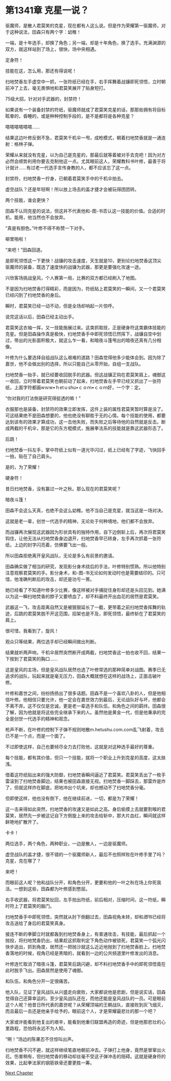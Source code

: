 # 第1341章 克星一说？

驱魔师，是散人君莫笑的克星，现在都有人这么说。但是作为荣耀第一驱魔师，对于这种说法，田森只有两个字：幼稚！

一端，是十年选手，却换了角色；另一端，却是十年角色，换了选手。充满渊源的双方，就这样站到了场上，很快，场中央相遇。

定身符！

技能在这，怎么用，那还有得说呢！

扫地焚香左手虚空中一抓，一张符纸已经在手，右手挥舞着战镰即死领悟，立时朝前冲了上去，毫无畏惧地和君莫笑展开了贴身短打。

75级大招，针对对手武器的，封禁符！

如果说有一个装备封禁的符纸，驱魔师就成了君莫笑克星的话，那那些拥有将目标眩晕的，昏睡的，或是种种控制手段的，是不是都将是各种克星？

嗒嗒嗒嗒嗒嗒……

结果这边叶修反倒不急，君莫笑千机伞一甩，成枪模式，朝着扫地焚香就是一通连射：格林子弹。

荣耀从来就没有克星，以为自己是克星的，那最后就等着被对手去克吧！因为对方必然会顺势利用你要去克制他这一点。尤其眼前这人，荣耀教科书叶修，最善于将计就计……有过老一代选手言传身教的人，都不应该忘了这一点。

封禁符，扫地焚香一拧身，已朝着君莫笑手中的千机伞拍去。

虚空战队？还是年轻啊！所以放上场去的盖才捷才会被玩得团团转。

两个技能，谁会更快？

田森不认同克星的说法，但这并不代表他和-图-书否认这一技能的价值。合适的时机，能用，他当然也不会放弃。

“真是有胆色。”叶修不得不称赞一下对手。

噼里啪啦！

“来吧！”田森回道。

是即死领悟这一下更快！战镰的攻击速度，天生就是10，更别论扫地焚香这顶尖驱魔师的装备，既选了速度快的战镰为武器，那更是要强化攻速一途。

兴欣客场挑战皇风，个人赛第一局，比赛的双方都已经刷入了地图。

不是因为扫地焚香打得精彩，而是因为，符纸贴上君莫笑的一瞬间，又一个君莫笑已经闪到了扫地焚香的身后。

瞬时，君莫笑已经一动不动，但是全场却响起一片惊呼。

说完这话以后，田森已经主动出手。

君莫笑这衣袖一挥，又一技能施展过来。这类抓取技，正是硬身符这类霸体技能的克星。但是田森操作真是极快，扫地焚香手中即死领悟已然挥下，战镰自空中划过，带出的光影面积极大，就这么乍一看，和暗夜斗篷甩出的暗夜还真有几分相像。

叶修为什么要选择自组战队这么艰难的道路？田森觉得他多少能体会到。因为除了嘉世，他不会做出别的选择，所以只能自己从零开始，自组一支战队。

扫地焚香一抬手，就已经要收回脱手的武器。但这战镰正钩在君莫笑肩上，魂御这一收回，立时带着君莫笑也朝前动了起来，扫地焚香左手早已经又抓出了一张符纸，上面字符都画wｗw•ｈetｕshu•ｃｏｍ•ｃｏｍ好，一个字：定。

“你对我的打法倒是研究得挺透的嘛！”

衣服那也是装备，封禁符的效果立即发挥，这件上装的属性君莫笑暂时算是没了。可这结果绝不是田森想要的，他也绝没有聊胜于无的心情。每个技能的使用，都要达到该有的效果才算成功，这一击他失败，而失败之后等待他的自然就是反击。断成两截的千机伞，那是它的东方棍模式，施展拳法系的技能就是靠这武器形态了。

后跳！

扫地焚香一抖左手，掌中符纸上似有一道光华闪过，纸上已经有了字迹，飞快回手一拍，贴在了自己肩头。

是的，为了荣耀！

硬身符！

昔日扫地焚香，没有赢过一叶之秋。那么现在的君莫笑呢？

暗夜斗篷！

田森不会这么天真，也绝不会这么幼稚。他不当自己是克星，就当这是一场对决。

这就是老一辈，创世一代选手的精神，无论处于何种境地，他们都不会放弃。

而战镰再次展现这武器因为形状具有的独特作用，自下边倒斩上后，再次将君莫笑钩住，让他无法从扫地焚香身边退开，扫地焚香早已转身，左手再次抓着一张符纸，上边的封字闪亮着，仿佛要飞出一般。

所以田森拒绝离开皇风战队，无论是多么有前景的邀请。

田森确实做了相当的研究，发现影分身术绕后的手法，叶修特别惯熟。所以他特别注意观察君莫笑的手。影分身术，和-图-书无论如何发动时也是需要结印的。只可惜，他准确判断后的攻击，却还是功亏一篑。

她已经看了不知道叶修多少比赛，像这样被对手捕捉住身形却还是头回见到。她满以为这一瞬扫地焚香的脖子又要喷血了，却不料最终开出血花的居然是君莫笑。

武器这一飞，攻击距离自然又是被狠狠延长了一截，更带着之前扫地焚香挥舞的轨迹，后跳的君莫笑脱不开这范围，招架也是不及，即死领悟，最终斩在了君莫笑的肩上。

很可惜，我看到了，旋风！

观众只等结果，两位选手却已经瞬间做出判断。

结果就听两声响，千机伞居然突然断开成两截，扫地焚香这一拍也收不回，结果一下按到了君莫笑的胸口……

这是皇风的主场，但是皇风战队居然也选了叶修常选的那种简单对战图。赛季已无追求的战队，玩起来就是毫无压力，田森大概就想在这样的战场上，正面击破叶修。

叶修和嘉世之间，纷纷扬扬出了很多话题。田森不是一个喜欢八卦的人，但是他相信叶修。他相信只要允许，他一定会在嘉世效力到最后，无论战队好与坏，他都会不离不弃。这不仅仅是忠诚，更是老一辈选手和队伍，和角色之间的羁绊。田森很了解，因为他就是将这些完全继承下来的人。虽然他是黄金一代，但是他秉承的完全是创世一代选手的精神和观念。

枪声不断，在叶修的控制下子弹不规则地散m.hetushu.com.com乱飞射着，攻击已不是一个点，而是一个面了。

不过即使这样，自己也要倾尽全力去打败他，这就是对这种选手最好的尊重。

每个技能，都有其价值，但只一个技能，就将一个职业上升到克星的高度，这太肤浅。

借着这符纸贴出来的强大防御，扫地焚香瞬间逼近了君莫笑。君莫笑丢出了一枚手雷滚到了扫地焚香脚边，结果也被田森直接无视。扫地焚香一脚踩去，那雷炸是炸了，但就这样炸在脚底，把地冲出个坑来，却也撼动不了扫地焚香分毫。

但即使这样，他也没有倒下，他在继续前进，一切，都是为了荣耀！

这一击来得如此突然，扫地焚香的攻速又是如此之高。身后偷摸上去就要割喉的君莫笑，居然先一步被这记自下方倒旋上来的攻击给斩中，那大片血红，瞬间就这样鲜艳地扩散开了。

卡卡！

两位选手，两个角色，两种职业，一边是散人，一边是驱魔师。

虚空战队的盖才捷，很不错的一个驱魔师新人，最后不也照样败在叶修手里了吗？克星，克在哪了？

来吧！

而眼前这人呢？他和战队分开，和角色分开，更要和他的一叶之秋在场上你死我活。一想到这些，田森都为叶修感到憋屈。

右手收武器，将君莫笑扯回，左手拍出符纸，前后相对，压缩时间，这一符纸，瞬时符上了君莫笑的脑门。

扫地焚香手中即死领悟，突然就从肘下倒翻过去，田森视角未转，却和*图*书已经将攻击送给了身后的君莫笑真身。

接连不断的拳脚立时就都轰到扫地焚香身上，有普通攻击，有技能，最后抓起一个抛投，将扫地梵香扔出，结果趁这抓取判定下角色动作被锁死，君莫笑一个弧光闪快步追出，抓到角度，居然还一把抛沙就这么近近地抛到了扫地焚香脸上。扫地焚香落地的时候，视角已经是黑暗的，就看到一边的公共频道里叶修发出的消息。

叶修连忙取消了暗夜斗篷，君莫笑后跳闪避，却不料扫地焚香手中的即死领悟竟在此时脱手飞出。田森居然是使用了魂御。

和队伍，和角色分开一定很痛苦。

他入队，见证了皇风战队从兴盛走向衰败，大家都说他是悲剧，但是说实话，田森觉得自己还算幸运的。至少皇风战队还在，而他还能是皇风战队的一员。可是眼前这个人呢？他昔日所代表的嘉世呢？从荣耀顶端的王朝战队，直接败到灰飞烟灭，而且最后一击还是他亲手给予的，眼前这个人，才是荣耀最悲壮的那一个吧？

大家或许能看到他复出的艰辛，能看到他重归联盟再造的奇迹，但是他那悲壮的心里路程，恐怕将永远不为人知。

“啊！”场边的陈果忍不住惊叫出声。

扫地焚香不闪不避，就这样继续笔直地朝前冲去。子弹打上他身，竟然是冒窜出火花。伤害稍有，但扫地焚香的移动却丝毫不受这子弹冲击的阻碍。这就是硬身符的效果，比起拳法家的钢筋铁骨还要更胜一筹。



[Next Chapter](%E7%AC%AC1342%E7%AB%A0%20%E7%9C%9F%E6%AD%A3%E7%9A%84%E7%A5%9E%E6%9E%AA.md)